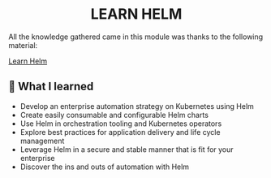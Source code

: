 <!-- TITLE --> <h1 align="center"> LEARN HELM </h1>

<!-- SUMMARY -->

All the knowledge gathered came in this module was thanks to the following material:

[Learn Helm](https://www.packtpub.com/product/learn-helm/9781839214295)

## 🚀 What I learned

-   Develop an enterprise automation strategy on Kubernetes using Helm
-   Create easily consumable and configurable Helm charts
-   Use Helm in orchestration tooling and Kubernetes operators
-   Explore best practices for application delivery and life cycle management
-   Leverage Helm in a secure and stable manner that is fit for your enterprise
-   Discover the ins and outs of automation with Helm
